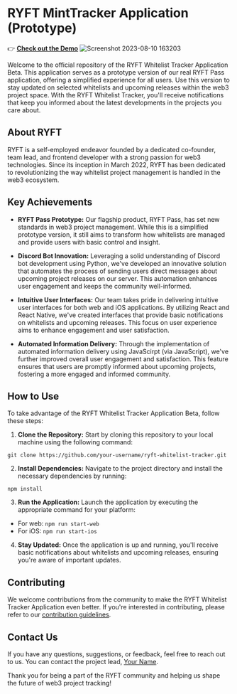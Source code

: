 # RYFT MintTracker Application (Prototype)

👉 **[Check out the Demo](https://mint-tracker-beta.netlify.app/)**
![Screenshot 2023-08-10 163203](https://github.com/szabolcsthedeveloper/mint-tracker/assets/109295080/f21b0b95-d39b-4575-93c7-9d7ccd05e31c)

Welcome to the official repository of the RYFT Whitelist Tracker Application Beta. This application serves as a prototype version of our real RYFT Pass application, offering a simplified experience for all users. Use this version to stay updated on selected whitelists and upcoming releases within the web3 project space. With the RYFT Whitelist Tracker, you'll receive notifications that keep you informed about the latest developments in the projects you care about.

## About RYFT

RYFT is a self-employed endeavor founded by a dedicated co-founder, team lead, and frontend developer with a strong passion for web3 technologies. Since its inception in March 2022, RYFT has been dedicated to revolutionizing the way whitelist project management is handled in the web3 ecosystem.

## Key Achievements

- **RYFT Pass Prototype:** Our flagship product, RYFT Pass, has set new standards in web3 project management. While this is a simplified prototype version, it still aims to transform how whitelists are managed and provide users with basic control and insight.

- **Discord Bot Innovation:** Leveraging a solid understanding of Discord bot development using Python, we've developed an innovative solution that automates the process of sending users direct messages about upcoming project releases on our server. This automation enhances user engagement and keeps the community well-informed.

- **Intuitive User Interfaces:** Our team takes pride in delivering intuitive user interfaces for both web and iOS applications. By utilizing React and React Native, we've created interfaces that provide basic notifications on whitelists and upcoming releases. This focus on user experience aims to enhance engagement and user satisfaction.

- **Automated Information Delivery:** Through the implementation of automated information delivery using JavaScirpt (via JavaScript), we've further improved overall user engagement and satisfaction. This feature ensures that users are promptly informed about upcoming projects, fostering a more engaged and informed community.

## How to Use

To take advantage of the RYFT Whitelist Tracker Application Beta, follow these steps:

1. **Clone the Repository:** Start by cloning this repository to your local machine using the following command:

```
git clone https://github.com/your-username/ryft-whitelist-tracker.git
```

2. **Install Dependencies:** Navigate to the project directory and install the necessary dependencies by running:

```
npm install
```

3. **Run the Application:** Launch the application by executing the appropriate command for your platform:

- For web: `npm run start-web`
- For iOS: `npm run start-ios`

4. **Stay Updated:** Once the application is up and running, you'll receive basic notifications about whitelists and upcoming releases, ensuring you're aware of important updates.

## Contributing

We welcome contributions from the community to make the RYFT Whitelist Tracker Application even better. If you're interested in contributing, please refer to our [contribution guidelines](CONTRIBUTING.md).

## Contact Us

If you have any questions, suggestions, or feedback, feel free to reach out to us. You can contact the project lead, [Your Name](mailto:your.email@example.com).

Thank you for being a part of the RYFT community and helping us shape the future of web3 project tracking!
